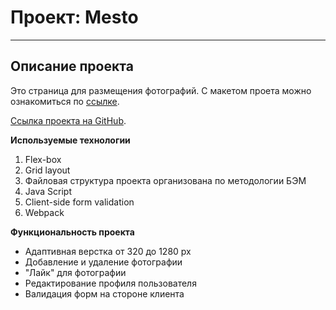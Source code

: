 # Проект: Mesto
------
## Описание проекта

Это страница для размещения фотографий. С макетом проета можно ознакомиться по [ссылке](https://www.figma.com/file/2cn9N9jSkmxD84oJik7xL7/JavaScript.-Sprint-4?node-id=0%3A1).

[Ссылка проекта на GitHub](https://ev-kos.github.io/mesto-project/index.html).

**Используемые технологии**

1. Flex-box
2. Grid layout
3. Файловая структура проекта организована по методологии БЭМ
4. Java Script
5. Client-side form validation
6. Webpack

**Функциональность проекта**

* Адаптивная верстка от 320 до 1280 px
* Добавление и удаление фотографии
* "Лайк" для фотографии
* Редактирование профиля пользователя
* Валидация форм на стороне клиента

